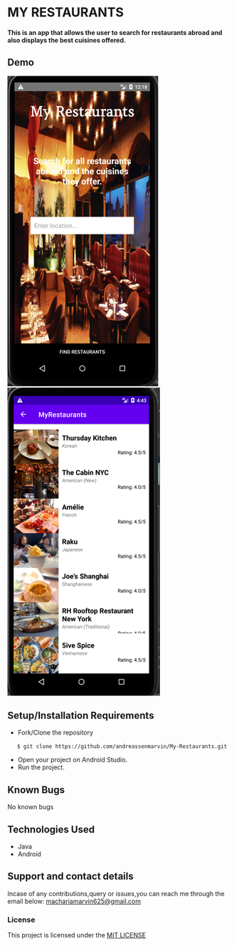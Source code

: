# MY RESTAURANTS
#### This is an app that allows the user to search for restaurants abroad and also displays the best cuisines offered.

## Demo
![App image](app/src/Assets/README/scr1.png)
![App image](app/src/Assets/README/scr2.png)

## Setup/Installation Requirements
* Fork/Clone the repository
```
   $ git clone https://github.com/andreassenmarvin/My-Restaurants.git
```
* Open your project on Android Studio.
* Run the project.

## Known Bugs
No known bugs
## Technologies Used
* Java
* Android
## Support and contact details
Incase of any contributions,query or issues,you can reach me through the email below:
machariamarvin625@gmail.com
### License
This project is licensed under the [MIT LICENSE](https://github.com/andreassenmarvin/My-Restaurants/blob/master/LICENSE) 
